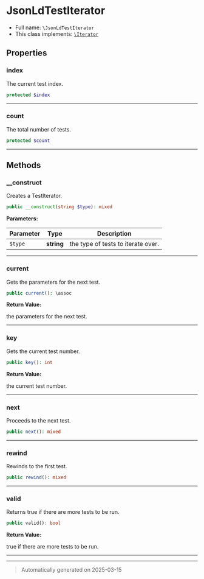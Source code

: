 
# JsonLdTestIterator





* Full name: `\JsonLdTestIterator`
* This class implements:
[`\Iterator`](./Iterator.md)



## Properties


### index

The current test index.

```php
protected $index
```






***

### count

The total number of tests.

```php
protected $count
```






***

## Methods


### __construct

Creates a TestIterator.

```php
public __construct(string $type): mixed
```








**Parameters:**

| Parameter | Type | Description |
|-----------|------|-------------|
| `$type` | **string** | the type of tests to iterate over. |





***

### current

Gets the parameters for the next test.

```php
public current(): \assoc
```









**Return Value:**

the parameters for the next test.




***

### key

Gets the current test number.

```php
public key(): int
```









**Return Value:**

the current test number.




***

### next

Proceeds to the next test.

```php
public next(): mixed
```












***

### rewind

Rewinds to the first test.

```php
public rewind(): mixed
```












***

### valid

Returns true if there are more tests to be run.

```php
public valid(): bool
```









**Return Value:**

true if there are more tests to be run.




***


***
> Automatically generated on 2025-03-15
